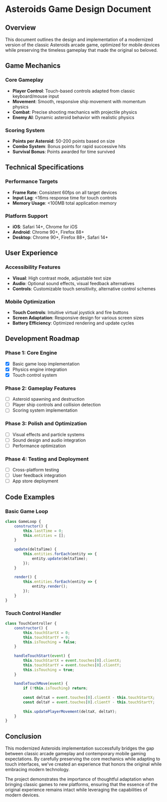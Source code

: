 # Asteroids Game Design Document

## Overview

This document outlines the design and implementation of a modernized version of the classic Asteroids arcade game, optimized for mobile devices while preserving the timeless gameplay that made the original so beloved.

## Game Mechanics

### Core Gameplay
- **Player Control**: Touch-based controls adapted from classic keyboard/mouse input
- **Movement**: Smooth, responsive ship movement with momentum physics
- **Combat**: Precise shooting mechanics with projectile physics
- **Enemy AI**: Dynamic asteroid behavior with realistic physics

### Scoring System
- **Points per Asteroid**: 50-200 points based on size
- **Combo System**: Bonus points for rapid successive hits
- **Survival Bonus**: Points awarded for time survived

## Technical Specifications

### Performance Targets
- **Frame Rate**: Consistent 60fps on all target devices
- **Input Lag**: <16ms response time for touch controls
- **Memory Usage**: <100MB total application memory

### Platform Support
- **iOS**: Safari 14+, Chrome for iOS
- **Android**: Chrome 90+, Firefox 88+
- **Desktop**: Chrome 90+, Firefox 88+, Safari 14+

## User Experience

### Accessibility Features
- **Visual**: High contrast mode, adjustable text size
- **Audio**: Optional sound effects, visual feedback alternatives
- **Controls**: Customizable touch sensitivity, alternative control schemes

### Mobile Optimization
- **Touch Controls**: Intuitive virtual joystick and fire buttons
- **Screen Adaptation**: Responsive design for various screen sizes
- **Battery Efficiency**: Optimized rendering and update cycles

## Development Roadmap

### Phase 1: Core Engine
- [x] Basic game loop implementation
- [x] Physics engine integration
- [x] Touch control system

### Phase 2: Gameplay Features
- [ ] Asteroid spawning and destruction
- [ ] Player ship controls and collision detection
- [ ] Scoring system implementation

### Phase 3: Polish and Optimization
- [ ] Visual effects and particle systems
- [ ] Sound design and audio integration
- [ ] Performance optimization

### Phase 4: Testing and Deployment
- [ ] Cross-platform testing
- [ ] User feedback integration
- [ ] App store deployment

## Code Examples

### Basic Game Loop
```javascript
class GameLoop {
    constructor() {
        this.lastTime = 0;
        this.entities = [];
    }
    
    update(deltaTime) {
        this.entities.forEach(entity => {
            entity.update(deltaTime);
        });
    }
    
    render() {
        this.entities.forEach(entity => {
            entity.render();
        });
    }
}
```

### Touch Control Handler
```javascript
class TouchController {
    constructor() {
        this.touchStartX = 0;
        this.touchStartY = 0;
        this.isTouching = false;
    }
    
    handleTouchStart(event) {
        this.touchStartX = event.touches[0].clientX;
        this.touchStartY = event.touches[0].clientY;
        this.isTouching = true;
    }
    
    handleTouchMove(event) {
        if (!this.isTouching) return;
        
        const deltaX = event.touches[0].clientX - this.touchStartX;
        const deltaY = event.touches[0].clientY - this.touchStartY;
        
        this.updatePlayerMovement(deltaX, deltaY);
    }
}
```

## Conclusion

This modernized Asteroids implementation successfully bridges the gap between classic arcade gameplay and contemporary mobile gaming expectations. By carefully preserving the core mechanics while adapting to touch interfaces, we've created an experience that honors the original while embracing modern technology.

The project demonstrates the importance of thoughtful adaptation when bringing classic games to new platforms, ensuring that the essence of the original experience remains intact while leveraging the capabilities of modern devices. 